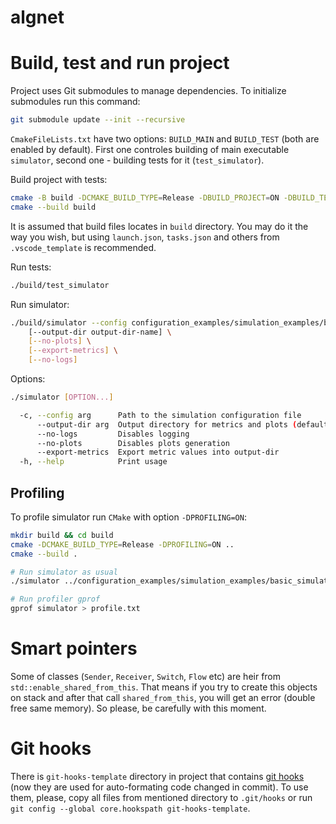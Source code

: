 # algnet

# Build, test and run project

Project uses Git submodules to manage dependencies. To initialize submodules run this command:
```bash
git submodule update --init --recursive
```

`CmakeFileLists.txt` have two options: `BUILD_MAIN` and `BUILD_TEST` (both are enabled by default). First one controles building of main executable `simulator`, second one - building tests for it (`test_simulator`).

Build project with tests:

```bash
cmake -B build -DCMAKE_BUILD_TYPE=Release -DBUILD_PROJECT=ON -DBUILD_TESTS=ON
cmake --build build
```

It is assumed that build files locates in `build` directory. You may do it the way you wish, but using `launch.json`, `tasks.json` and others from `.vscode_template` is recommended.

Run tests:

```bash
./build/test_simulator
```

Run simulator:

```bash
./build/simulator --config configuration_examples/simulation_examples/basic_simulation.yml \
    [--output-dir output-dir-name] \
    [--no-plots] \
    [--export-metrics] \
    [--no-logs]
```

Options:

```bash
./simulator [OPTION...]

  -c, --config arg      Path to the simulation configuration file
      --output-dir arg  Output directory for metrics and plots (default: metrics)
      --no-logs         Disables logging
      --no-plots        Disables plots generation
      --export-metrics  Export metric values into output-dir
  -h, --help            Print usage
```

## Profiling

To profile simulator run `CMake` with option `-DPROFILING=ON`:

```bash
mkdir build && cd build
cmake -DCMAKE_BUILD_TYPE=Release -DPROFILING=ON ..
cmake --build .

# Run simulator as usual
./simulator ../configuration_examples/simulation_examples/basic_simulation.yml metrics-dir

# Run profiler gprof
gprof simulator > profile.txt
```

# Smart pointers

Some of classes (`Sender`, `Receiver`, `Switch`, `Flow` etc) are heir from `std::enable_shared_from_this`. That means if you try to create this objects on stack and after that call `shared_from_this`, you will get an error (double free same memory). So please, be carefully with this moment.

# Git hooks

There is `git-hooks-template` directory in project that contains [git hooks](https://git-scm.com/book/ms/v2/Customizing-Git-Git-Hooks) (now they are used for auto-formating code changed in commit). To use them, please, copy all files from mentioned directory to `.git/hooks` or run `git config --global core.hookspath git-hooks-template`.
